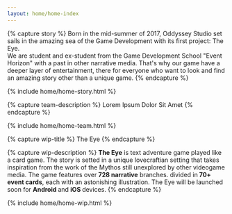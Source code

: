 ```yaml
---
layout: home/home-index
---
```


{% capture story %}
Born in the mid-summer of 2017, Oddyssey Studio set sails in the amazing sea of the Game Development with its first project: The Eye.
<br>We are student and ex-student from the Game Development School "Event Horizon" with a past in other narrative media. That's why our game have a deeper layer of entertainment, there for everyone who want to look and find an amazing story other than a unique game.
{% endcapture %}

{% include home/home-story.html %}

{% capture team-description %}
Lorem Ipsum Dolor Sit Amet 
{% endcapture %}

{% include home/home-team.html %}

{% capture wip-title %}
The Eye
{% endcapture %}

{% capture wip-description %}
<b>The Eye</b> is text adventure game played like a card game. The story is setted in a unique lovecraftian setting that takes inspiration from the work of the Mythos still unexplored by other videogame media. The game features over <b>728 narrative</b>            branches. divided in<b> 70+ event cards</b>, each with an astonishing illustration. The Eye will be launched soon for <b>Android </b>and <b>iOS </b>devices.
{% endcapture %}

{% include home/home-wip.html %}